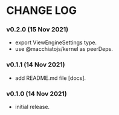 # CHANGE LOG

### v0.2.0 (15 Nov 2021)

- export ViewEngineSettings type.
- use @macchiatojs/kernel as peerDeps.

### v0.1.1 (14 Nov 2021)

- add README.md file [docs].

### v0.1.0 (14 Nov 2021)

- initial release.
